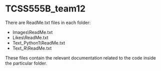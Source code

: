 # TCSS555B_team12

There are ReadMe.txt files in each folder:
- Images\ReadMe.txt
- Likes\ReadMe.txt
- Text_Python1\ReadMe.txt
- Text_R\ReadMe.txt

These files contain the relevant documentation related to the 
code inside the particular folder. 
